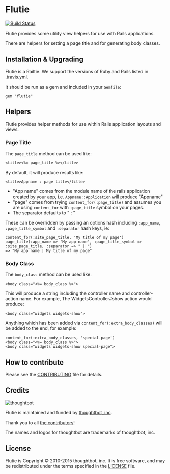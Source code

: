 # Flutie

[![Build Status](https://travis-ci.org/thoughtbot/flutie.svg?branch=master)](https://travis-ci.org/thoughtbot/flutie)

Flutie provides some utility view helpers for use with Rails applications.

There are helpers for setting a page title and for generating body classes.

## Installation & Upgrading

Flutie is a Railtie.
We support the versions of Ruby and Rails
listed in [.travis.yml](.travis.yml).

It should be run as a gem and included in your `Gemfile`:

    gem "flutie"

## Helpers

Flutie provides helper methods for use within Rails application layouts and views.

### Page Title

The `page_title` method can be used like:

    <title><%= page_title %></title>

By default, it will produce results like:

    <title>Appname : page title</title>

* "App name" comes from the module name of the rails application created by your app, i.e. `Appname::Application` will produce "Appname"
* "page" comes from trying `content_for(:page_title)` and assumes you are using `content_for` with `:page_title` symbol on your pages.
* The separator defaults to " : "

These can be overridden by passing an options hash including `:app_name`, `:page_title_symbol` and `:separator` hash keys, ie:

    content_for(:site_page_title, 'My title of my page')
    page_title(:app_name => 'My app name', :page_title_symbol => :site_page_title, :separator => " | ")
    => "My app name | My title of my page"

### Body Class

The `body_class` method can be used like:

    <body class="<%= body_class %>">

This will produce a string including the controller name and controller-action name.  For example, The WidgetsController#show action would produce:

    <body class="widgets widgets-show">

Anything which has been added via `content_for(:extra_body_classes)` will be added to the end, for example:

    content_for(:extra_body_classes, 'special-page')
    <body class="<%= body_class %>">
    <body class="widgets widgets-show special-page">

## How to contribute

Please see the [CONTRIBUTING](CONTRIBUTING.md) file for details.

## Credits

![thoughtbot](http://thoughtbot.com/images/tm/logo.png)

Flutie is maintained and funded by [thoughtbot, inc](http://thoughtbot.com/community).

Thank you to all [the contributors](https://github.com/thoughtbot/flutie/contributors)!

The names and logos for thoughtbot are trademarks of thoughtbot, inc.

## License

Flutie is Copyright © 2010-2015 thoughtbot, inc.
It is free software,
and may be redistributed under
the terms specified in the [LICENSE](LICENSE) file.
